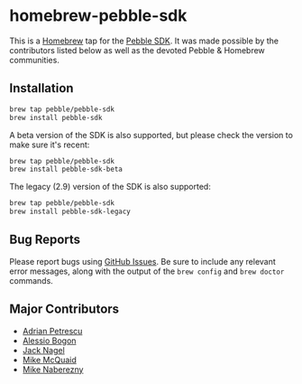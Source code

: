 # homebrew-pebble-sdk

This is a [Homebrew](https://github.com/Homebrew/homebrew) tap for the [Pebble SDK](https://developer.pebble.com/sdk).
It was made possible by the contributors listed below as well as the devoted Pebble & Homebrew communities.

## Installation

```sh
brew tap pebble/pebble-sdk
brew install pebble-sdk
```
A beta version of the SDK is also supported, but please check the version to make sure it's recent:
```sh
brew tap pebble/pebble-sdk
brew install pebble-sdk-beta
```
  
The legacy (2.9) version of the SDK is also supported:
```sh
brew tap pebble/pebble-sdk
brew install pebble-sdk-legacy
```

## Bug Reports

Please report bugs using [GitHub Issues](https://github.com/pebble/homebrew-pebble-sdk/issues). Be sure to include any relevant error messages, along with the output of the ```brew config``` and ```brew doctor``` commands.

## Major Contributors
* [Adrian Petrescu](https://github.com/apetresc)  
* [Alessio Bogon](https://github.com/youtux)  
* [Jack Nagel](https://github.com/jacknagel)  
* [Mike McQuaid](https://github.com/mikemcquaid)  
* [Mike Naberezny](https://github.com/mnaberez)
